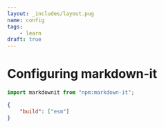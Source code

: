 ```yaml
---
layout: _includes/layout.pug
name: config
tags: 
    - learn
draft: true
---
```

# Configuring markdown-it

```ts
import markdownit from "npm:markdown-it";
```

```json
{
    "build": ["esm"]
}
```
